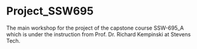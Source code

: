 # Project_SSW695
The main workshop for the project of the capstone course SSW-695_A which is under the instruction from Prof. Dr. Richard Kempinski at Stevens Tech.
